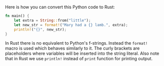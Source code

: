 Here is how you can convert this Python code to Rust: 

```rust
fn main() {
    let extra = String::from("little");
    let new_str = format!("Mary had a {} lamb.", extra);
    println!("{}", new_str);
}
```

In Rust there is no equivalent to Python's f-strings. Instead the `format!` macro is used which behaves similarly to it. The curly brackets are placeholders where variables will be inserted into the string literal. 
Also note that in Rust we use `println!` instead of `print` function for printing output.
